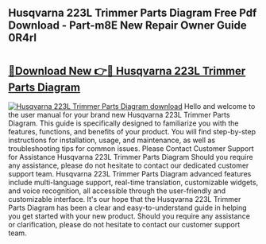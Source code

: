 ## Husqvarna 223L Trimmer Parts Diagram Free Pdf Download - Part-m8E New Repair Owner Guide 0R4rl

# <h2><a href="http://dflcft.blite.top/?on=Husqvarna+223L+Trimmer+Parts+Diagram">🔗Download New 👉🔴 Husqvarna 223L Trimmer Parts Diagram</a></h2>

[![Husqvarna 223L Trimmer Parts Diagram download](https://i.imgur.com/lujVjoI.png)](http://dflcft.blite.top/?on=Husqvarna+223L+Trimmer+Parts+Diagram)
Hello and welcome to the user manual for your brand new Husqvarna 223L Trimmer Parts Diagram. This guide is specifically designed to familiarize you with the features, functions, and benefits of your product. You will find step-by-step instructions for installation, usage, and maintenance, as well as troubleshooting tips for common issues. Please Contact Customer Support for Assistance Husqvarna 223L Trimmer Parts Diagram Should you require any assistance, please do not hesitate to contact our dedicated customer support team. Husqvarna 223L Trimmer Parts Diagram advanced features include multi-language support, real-time translation, customizable widgets, and voice recognition, all accessible through the user-friendly and customizable interface. It's our hope that the Husqvarna 223L Trimmer Parts Diagram has been a clear and easy-to-understand guide in helping you get started with your new product. Should you require any assistance or clarification, please do not hesitate to contact our customer support team.
